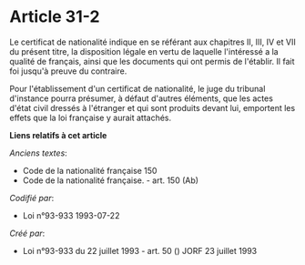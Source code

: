 # Article 31-2

Le certificat de nationalité indique en se référant aux chapitres II, III, IV et VII du présent titre, la disposition légale
en vertu de laquelle l'intéressé a la qualité de français, ainsi que les documents qui ont permis de l'établir. Il fait foi
jusqu'à preuve du contraire.

Pour l'établissement d'un certificat de nationalité, le juge du tribunal d'instance pourra présumer, à défaut d'autres
éléments, que les actes d'état civil dressés à l'étranger et qui sont produits devant lui, emportent les effets que la loi
française y aurait attachés.

**Liens relatifs à cet article**

_Anciens textes_:

  - Code de la nationalité française 150
  - Code de la nationalité française. - art. 150 (Ab)

_Codifié par_:

  - Loi n°93-933 1993-07-22

_Créé par_:

  - Loi n°93-933 du 22 juillet 1993 - art. 50 () JORF 23 juillet 1993
